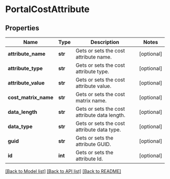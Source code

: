 # PortalCostAttribute

## Properties
Name | Type | Description | Notes
------------ | ------------- | ------------- | -------------
**attribute_name** | **str** | Gets or sets the cost attribute name. | [optional] 
**attribute_type** | **str** | Gets or sets the cost attribute type. | [optional] 
**attribute_value** | **str** | Gets or sets the cost attribute value. | [optional] 
**cost_matrix_name** | **str** | Gets or sets the cost matrix name. | [optional] 
**data_length** | **str** | Gets or sets the cost attribute data length. | [optional] 
**data_type** | **str** | Gets or sets the cost attribute data type. | [optional] 
**guid** | **str** | Gets or sets the attribute GUID. | [optional] 
**id** | **int** | Gets or sets the attribute Id. | [optional] 

[[Back to Model list]](../README.md#documentation-for-models) [[Back to API list]](../README.md#documentation-for-api-endpoints) [[Back to README]](../README.md)



